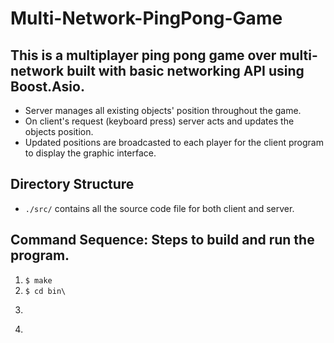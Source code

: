 # Multi-Network-PingPong-Game

## This is a multiplayer ping pong game over multi-network built with basic networking API using Boost.Asio.
* Server manages all existing objects' position throughout the game.
* On client's request (keyboard press) server acts and updates the objects position.
* Updated positions are broadcasted to each player for the client program to display the graphic interface.

## Directory Structure
* ```./src/``` contains all the source code file for both client and server.

## Command Sequence: Steps to build and run the program.
1. ```$ make```
2. ```$ cd bin\```
3. ```$ ./server <port>
4. ```$ ./client <ip address> <port>
